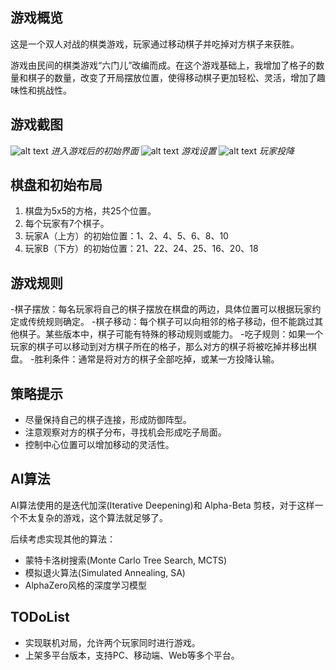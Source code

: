 ## 游戏概览

这是一个双人对战的棋类游戏，玩家通过移动棋子并吃掉对方棋子来获胜。

游戏由民间的棋类游戏“六门儿”改编而成。在这个游戏基础上，我增加了格子的数量和棋子的数量，改变了开局摆放位置，使得移动棋子更加轻松、灵活，增加了趣味性和挑战性。

## 游戏截图

![alt text](进入游戏.png)
*进入游戏后的初始界面*
![alt text](游戏设置.png)
*游戏设置*
![alt text](玩家投降.png)
*玩家投降*

## 棋盘和初始布局

1. 棋盘为5x5的方格，共25个位置。
2. 每个玩家有7个棋子。
3. 玩家A（上方）的初始位置：1、2、4、5、6、8、10
4. 玩家B（下方）的初始位置：21、22、24、25、16、20、18

## 游戏规则

-棋子摆放：每名玩家将自己的棋子摆放在棋盘的两边，具体位置可以根据玩家约定或传统规则确定。
-棋子移动：每个棋子可以向相邻的格子移动，但不能跳过其他棋子。某些版本中，棋子可能有特殊的移动规则或能力。
-吃子规则：如果一个玩家的棋子可以移动到对方棋子所在的格子，那么对方的棋子将被吃掉并移出棋盘。
-胜利条件：通常是将对方的棋子全部吃掉，或某一方投降认输。

## 策略提示

- 尽量保持自己的棋子连接，形成防御阵型。
- 注意观察对方的棋子分布，寻找机会形成吃子局面。
- 控制中心位置可以增加移动的灵活性。

## AI算法

AI算法使用的是迭代加深(Iterative Deepening)和 Alpha-Beta 剪枝，对于这样一个不太复杂的游戏，这个算法就足够了。

后续考虑实现其他的算法：

- 蒙特卡洛树搜索(Monte Carlo Tree Search, MCTS)
- 模拟退火算法(Simulated Annealing, SA)
- AlphaZero风格的深度学习模型

## TODoList

- 实现联机对局，允许两个玩家同时进行游戏。
- 上架多平台版本，支持PC、移动端、Web等多个平台。
